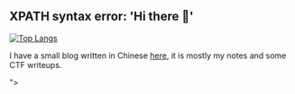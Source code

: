 ## XPATH syntax error: 'Hi there 🖖'

[![Top Langs](https://github-readme-stats.vercel.app/api/top-langs/?username=lebr0nli&layout=compact&bg_color=30,f2ffe6,e6ffff)](https://github.com/lebr0nli?tab=repositories)

I have a small blog written in Chinese [here](https://lebr0nli.github.io/blog/), it is mostly my notes and some CTF writeups.

">
